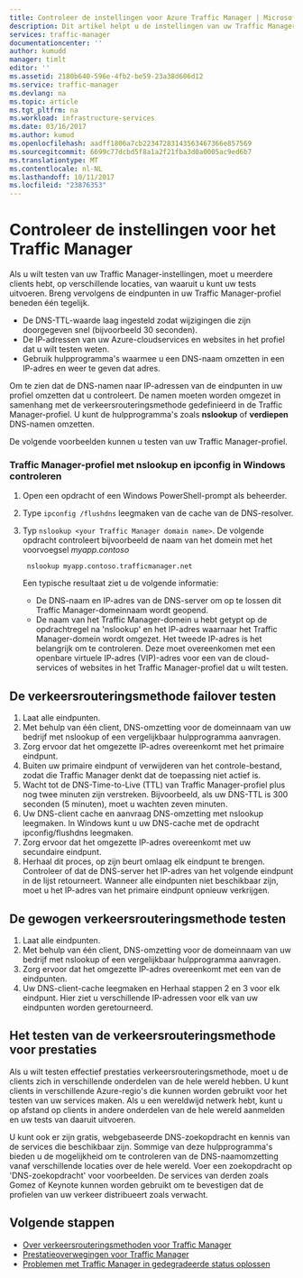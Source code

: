 ```yaml
---
title: Controleer de instellingen voor Azure Traffic Manager | Microsoft Docs
description: Dit artikel helpt u de instellingen van uw Traffic Manager controleren
services: traffic-manager
documentationcenter: ''
author: kumudd
manager: timlt
editor: ''
ms.assetid: 2180b640-596e-4fb2-be59-23a38d606d12
ms.service: traffic-manager
ms.devlang: na
ms.topic: article
ms.tgt_pltfrm: na
ms.workload: infrastructure-services
ms.date: 03/16/2017
ms.author: kumud
ms.openlocfilehash: aadff1806a7cb22347283143563467366e857569
ms.sourcegitcommit: 6699c77dcbd5f8a1a2f21fba3d0a0005ac9ed6b7
ms.translationtype: MT
ms.contentlocale: nl-NL
ms.lasthandoff: 10/11/2017
ms.locfileid: "23876353"
---
```

# <a name="verify-traffic-manager-settings"></a>Controleer de instellingen voor het Traffic Manager

Als u wilt testen van uw Traffic Manager-instellingen, moet u meerdere clients hebt, op verschillende locaties, van waaruit u kunt uw tests uitvoeren. Breng vervolgens de eindpunten in uw Traffic Manager-profiel beneden één tegelijk.

* De DNS-TTL-waarde laag ingesteld zodat wijzigingen die zijn doorgegeven snel (bijvoorbeeld 30 seconden).
* De IP-adressen van uw Azure-cloudservices en websites in het profiel dat u wilt testen weten.
* Gebruik hulpprogramma's waarmee u een DNS-naam omzetten in een IP-adres en weer te geven dat adres.

Om te zien dat de DNS-namen naar IP-adressen van de eindpunten in uw profiel omzetten dat u controleert. De namen moeten worden omgezet in samenhang met de verkeersrouteringsmethode gedefinieerd in de Traffic Manager-profiel. U kunt de hulpprogramma's zoals **nslookup** of **verdiepen** DNS-namen omzetten.

De volgende voorbeelden kunnen u testen van uw Traffic Manager-profiel.

### <a name="check-traffic-manager-profile-using-nslookup-and-ipconfig-in-windows"></a>Traffic Manager-profiel met nslookup en ipconfig in Windows controleren

1. Open een opdracht of een Windows PowerShell-prompt als beheerder.
2. Type `ipconfig /flushdns` leegmaken van de cache van de DNS-resolver.
3. Typ `nslookup <your Traffic Manager domain name>`. De volgende opdracht controleert bijvoorbeeld de naam van het domein met het voorvoegsel *myapp.contoso*

        nslookup myapp.contoso.trafficmanager.net

    Een typische resultaat ziet u de volgende informatie:

    + De DNS-naam en IP-adres van de DNS-server om op te lossen dit Traffic Manager-domeinnaam wordt geopend.
    + De naam van het Traffic Manager-domein u hebt getypt op de opdrachtregel na 'nslookup' en het IP-adres waarnaar het Traffic Manager-domein wordt omgezet. Het tweede IP-adres is het belangrijk om te controleren. Deze moet overeenkomen met een openbare virtuele IP-adres (VIP)-adres voor een van de cloud-services of websites in het Traffic Manager-profiel dat u wilt testen.

## <a name="how-to-test-the-failover-traffic-routing-method"></a>De verkeersrouteringsmethode failover testen

1. Laat alle eindpunten.
2. Met behulp van één client, DNS-omzetting voor de domeinnaam van uw bedrijf met nslookup of een vergelijkbaar hulpprogramma aanvragen.
3. Zorg ervoor dat het omgezette IP-adres overeenkomt met het primaire eindpunt.
4. Buiten uw primaire eindpunt of verwijderen van het controle-bestand, zodat die Traffic Manager denkt dat de toepassing niet actief is.
5. Wacht tot de DNS-Time-to-Live (TTL) van Traffic Manager-profiel plus nog twee minuten zijn verstreken. Bijvoorbeeld, als uw DNS-TTL is 300 seconden (5 minuten), moet u wachten zeven minuten.
6. Uw DNS-client cache en aanvraag DNS-omzetting met nslookup leegmaken. In Windows kunt u uw DNS-cache met de opdracht ipconfig/flushdns leegmaken.
7. Zorg ervoor dat het omgezette IP-adres overeenkomt met uw secundaire eindpunt.
8. Herhaal dit proces, op zijn beurt omlaag elk eindpunt te brengen. Controleer of dat de DNS-server het IP-adres van het volgende eindpunt in de lijst retourneert. Wanneer alle eindpunten niet beschikbaar zijn, moet u het IP-adres van het primaire eindpunt opnieuw verkrijgen.

## <a name="how-to-test-the-weighted-traffic-routing-method"></a>De gewogen verkeersrouteringsmethode testen

1. Laat alle eindpunten.
2. Met behulp van één client, DNS-omzetting voor de domeinnaam van uw bedrijf met nslookup of een vergelijkbaar hulpprogramma aanvragen.
3. Zorg ervoor dat het omgezette IP-adres overeenkomt met een van de eindpunten.
4. Uw DNS-client-cache leegmaken en Herhaal stappen 2 en 3 voor elk eindpunt. Hier ziet u verschillende IP-adressen voor elk van uw eindpunten worden geretourneerd.

## <a name="how-to-test-the-performance-traffic-routing-method"></a>Het testen van de verkeersrouteringsmethode voor prestaties

Als u wilt testen effectief prestaties verkeersrouteringsmethode, moet u de clients zich in verschillende onderdelen van de hele wereld hebben. U kunt clients in verschillende Azure-regio's die kunnen worden gebruikt voor het testen van uw services maken. Als u een wereldwijd netwerk hebt, kunt u op afstand op clients in andere onderdelen van de hele wereld aanmelden en uw tests van daaruit uitvoeren.

U kunt ook er zijn gratis, webgebaseerde DNS-zoekopdracht en kennis van de services die beschikbaar zijn. Sommige van deze hulpprogramma's bieden u de mogelijkheid om te controleren van de DNS-naamomzetting vanaf verschillende locaties over de hele wereld. Voer een zoekopdracht op 'DNS-zoekopdracht' voor voorbeelden. De services van derden zoals Gomez of Keynote kunnen worden gebruikt om te bevestigen dat de profielen van uw verkeer distribueert zoals verwacht.

## <a name="next-steps"></a>Volgende stappen

* [Over verkeersrouteringsmethoden voor Traffic Manager](traffic-manager-routing-methods.md)
* [Prestatieoverwegingen voor Traffic Manager](traffic-manager-performance-considerations.md)
* [Problemen met Traffic Manager in gedegradeerde status oplossen](traffic-manager-troubleshooting-degraded.md)
